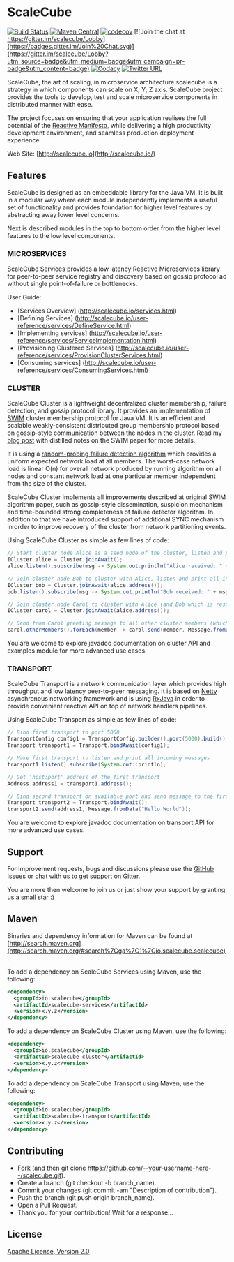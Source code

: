 # ScaleCube

[![Build Status](https://travis-ci.org/scalecube/scalecube.svg?branch=master)](https://travis-ci.org/scalecube/scalecube)
[![Maven Central](https://maven-badges.herokuapp.com/maven-central/io.scalecube/scalecube-cluster/badge.svg)](https://maven-badges.herokuapp.com/maven-central/io.scalecube/scalecube-cluster)
[![codecov](https://codecov.io/gh/scalecube/scalecube/branch/master/graph/badge.svg)](https://codecov.io/gh/scalecube/scalecube)
[![Join the chat at https://gitter.im/scalecube/Lobby](https://badges.gitter.im/Join%20Chat.svg)](https://gitter.im/scalecube/Lobby?utm_source=badge&utm_medium=badge&utm_campaign=pr-badge&utm_content=badge)
[![Codacy](https://api.codacy.com/project/badge/grade/3c7f5de6ce734762981d3e689de7b941)](https://www.codacy.com/app/codacy/node-codacy-coverage)
[![Twitter URL](https://img.shields.io/twitter/url/https/twitter.com/fold_left.svg?style=social&label=Follow%20%40ScaleCube)](https://twitter.com/scalecube)

ScaleCube, the art of scaling, in microservice architecture scalecube is a strategy in which components can scale on X, Y, Z axis. 
ScaleCube project provides the tools to develop, test and scale microservice components in distributed manner with ease.

The project focuses on ensuring that your application realises the full potential of the [Reactive Manifesto](http://www.reactivemanifesto.org/), 
while delivering a high productivity development environment, and seamless production deployment experience.

Web Site: [http://scalecube.io](http://scalecube.io/)

## Features

ScaleCube is designed as an embeddable library for the Java VM. It is built in a modular way where each module independently 
implements a useful set of functionality and provides foundation for higher level features by abstracting away lower level concerns.

Next is described modules in the top to bottom order from the higher level features to the low level components.

### MICROSERVICES

ScaleCube Services provides a low latency Reactive Microservices library for peer-to-peer service registry and discovery 
based on gossip protocol ad without single point-of-failure or bottlenecks.

User Guide:

* [Services Overview] (http://scalecube.io/services.html)
* [Defining Services] (http://scalecube.io/user-reference/services/DefineService.html)
* [Implementing services] (http://scalecube.io/user-reference/services/ServiceImplementation.html)
* [Provisioning Clustered Services] (http://scalecube.io/user-reference/services/ProvisionClusterServices.html)
* [Consuming services] (http://scalecube.io/user-reference/services/ConsumingServices.html)

### CLUSTER

ScaleCube Cluster is a lightweight decentralized cluster membership, failure detection, and gossip protocol library. 
It provides an implementation of [SWIM](http://www.cs.cornell.edu/~asdas/research/dsn02-swim.pdf) cluster membership protocol for Java VM.
It is an efficient and scalable weakly-consistent distributed group membership protocol based on gossip-style communication between the 
nodes in the cluster. Read my [blog post](http://www.antonkharenko.com/2015/09/swim-distributed-group-membership.html) with distilled 
notes on the SWIM paper for more details.

It is using a [random-probing failure detection algorithm](http://www.antonkharenko.com/2015/08/scalable-and-efficient-distributed.html) which provides 
a uniform expected network load at all members. 
The worst-case network load is linear O(n) for overall network produced by running algorithm on all nodes and constant network 
load at one particular member independent from the size of the cluster.

ScaleCube Cluster implements all improvements described at original SWIM algorithm paper, such as gossip-style dissemination, suspicion mechanism 
and time-bounded strong completeness of failure detector algorithm. In addition to that we have introduced support of additional SYNC mechanism 
in order to improve recovery of the cluster from network partitioning events.
  
Using ScaleCube Cluster as simple as few lines of code:
 
``` java
// Start cluster node Alice as a seed node of the cluster, listen and print all incoming messages
ICluster alice = Cluster.joinAwait();
alice.listen().subscribe(msg -> System.out.println("Alice received: " + msg.data()));

// Join cluster node Bob to cluster with Alice, listen and print all incoming messages
ICluster bob = Cluster.joinAwait(alice.address());
bob.listen().subscribe(msg -> System.out.println("Bob received: " + msg.data()));

// Join cluster node Carol to cluster with Alice (and Bob which is resolved via Alice)
ICluster carol = Cluster.joinAwait(alice.address());

// Send from Carol greeting message to all other cluster members (which is Alice and Bob)
carol.otherMembers().forEach(member -> carol.send(member, Message.fromData("Greetings from Carol")));
```

You are welcome to explore javadoc documentation on cluster API and examples module for more advanced use cases.

### TRANSPORT

ScaleCube Transport is a network communication layer which provides high throughput and low latency peer-to-peer messaging. 
It is based on [Netty](http://netty.io/) asynchronous networking framework and is using [RxJava](https://github.com/ReactiveX/RxJava) 
in order to provide convenient reactive API on top of network handlers pipelines.

Using ScaleCube Transport as simple as few lines of code:

``` java
// Bind first transport to port 5000
TransportConfig config1 = TransportConfig.builder().port(5000).build();
Transport transport1 = Transport.bindAwait(config1);

// Make first transport to listen and print all incoming messages
transport1.listen().subscribe(System.out::println);

// Get 'host:port' address of the first transport
Address address1 = transport1.address(); 

// Bind second transport on available port and send message to the first transport
Transport transport2 = Transport.bindAwait();
transport2.send(address1, Message.fromData("Hello World"));
```

You are welcome to explore javadoc documentation on transport API for more advanced use cases.

## Support

For improvement requests, bugs and discussions please use the [GitHub Issues](https://github.com/scalecube/scalecube/issues) 
or chat with us to get support on [Gitter](https://gitter.im/scalecube/Lobby).

You are more then welcome to join us or just show your support by granting us a small star :)

## Maven

Binaries and dependency information for Maven can be found at 
[http://search.maven.org](http://search.maven.org/#search%7Cga%7C1%7Cio.scalecube.scalecube).

To add a dependency on ScaleCube Services using Maven, use the following:

``` xml
<dependency>
  <groupId>io.scalecube</groupId>
  <artifactId>scalecube-services</artifactId>
  <version>x.y.z</version> 
</dependency>
```

To add a dependency on ScaleCube Cluster using Maven, use the following:

``` xml
<dependency>
  <groupId>io.scalecube</groupId>
  <artifactId>scalecube-cluster</artifactId>
  <version>x.y.z</version>
</dependency>
```

To add a dependency on ScaleCube Transport using Maven, use the following:

``` xml
<dependency>
  <groupId>io.scalecube</groupId>
  <artifactId>scalecube-transport</artifactId>
  <version>x.y.z</version>
</dependency>
```

## Contributing

* Fork (and then git clone https://github.com/--your-username-here--/scalecube.git).
* Create a branch (git checkout -b branch_name).
* Commit your changes (git commit -am "Description of contribution").
* Push the branch (git push origin branch_name).
* Open a Pull Request.
* Thank you for your contribution! Wait for a response...

## License

[Apache License, Version 2.0](https://github.com/scalecube/scalecube/blob/master/LICENSE.txt)

